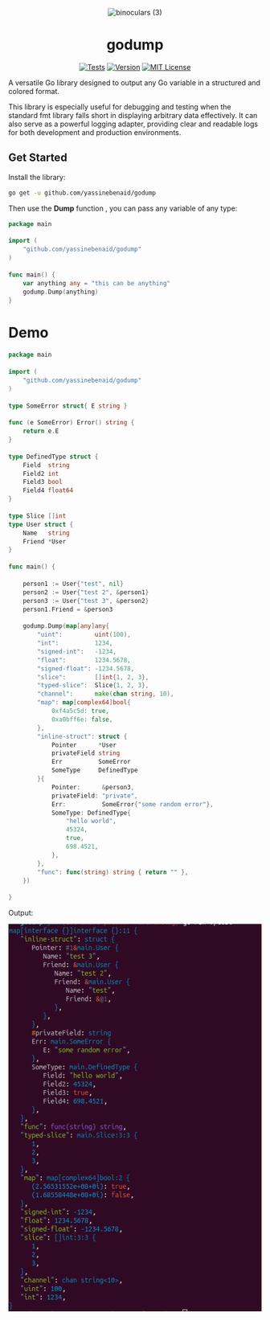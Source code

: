 <div align="center"> 

<div width="50px" height="50px">

![binoculars (3)](https://github.com/yassinebenaid/godump/assets/101285507/f2d40c7a-6f5c-4dd9-9580-3accc74efeb4)

</div>

<h1> godump </h1>
</div>

<div align="center">


[![Tests](https://github.com/yassinebenaid/godump/actions/workflows/test.yml/badge.svg)](https://github.com/yassinebenaid/godump/actions/workflows/test.yml)
[![Version](https://badge.fury.io/gh/yassinebenaid%2Fgodump.svg)](https://badge.fury.io/gh/yassinebenaid%2Fgodump)
[![MIT License](https://img.shields.io/badge/license-MIT-blue.svg)](./LICENCE)

</div>

A versatile Go library designed to output any Go variable in a structured and colored format.

This library is especially useful for debugging and testing when the standard fmt library falls short in displaying arbitrary data effectively. It can also serve as a powerful logging adapter, providing clear and readable logs for both development and production environments.

## Get Started

Install the library:

```bash
go get -u github.com/yassinebenaid/godump
```

Then use the **Dump** function , you can pass any variable of any type:

```go
package main

import (
	"github.com/yassinebenaid/godump"
)

func main() {
	var anything any = "this can be anything"
	godump.Dump(anything)
}

```

# Demo

```go
package main

import (
	"github.com/yassinebenaid/godump"
)

type SomeError struct{ E string }

func (e SomeError) Error() string {
	return e.E
}

type DefinedType struct {
	Field  string
	Field2 int
	Field3 bool
	Field4 float64
}

type Slice []int
type User struct {
	Name   string
	Friend *User
}

func main() {

	person1 := User{"test", nil}
	person2 := User{"test 2", &person1}
	person3 := User{"test 3", &person2}
	person1.Friend = &person3

	godump.Dump(map[any]any{
		"uint":         uint(100),
		"int":          1234,
		"signed-int":   -1234,
		"float":        1234.5678,
		"signed-float": -1234.5678,
		"slice":        []int{1, 2, 3},
		"typed-slice":  Slice{1, 2, 3},
		"channel":      make(chan string, 10),
		"map": map[complex64]bool{
			0xf4a5c5d: true,
			0xa0bff6e: false,
		},
		"inline-struct": struct {
			Pointer      *User
			privateField string
			Err          SomeError
			SomeType     DefinedType
		}{
			Pointer:      &person3,
			privateField: "private",
			Err:          SomeError{"some random error"},
			SomeType: DefinedType{
				"hello world",
				45324,
				true,
				698.4521,
			},
		},
		"func": func(string) string { return "" },
	})

}

```

Output:

![demo](./demo/demo.png)
